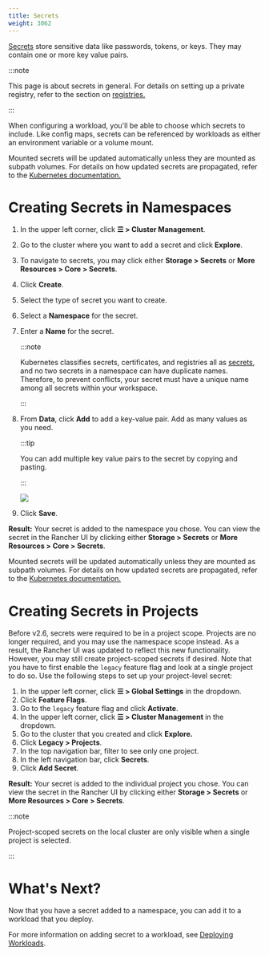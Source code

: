 ```yaml
---
title: Secrets
weight: 3062
---
```


[Secrets](https://kubernetes.io/docs/concepts/configuration/secret/#overview-of-secrets) store sensitive data like passwords, tokens, or keys. They may contain one or more key value pairs.

:::note

This page is about secrets in general. For details on setting up a private registry, refer to the section on [registries.](kubernetes-and-docker-registries.md)

:::

When configuring a workload, you'll be able to choose which secrets to include. Like config maps, secrets can be referenced by workloads as either an environment variable or a volume mount.

Mounted secrets will be updated automatically unless they are mounted as subpath volumes. For details on how updated secrets are propagated, refer to the [Kubernetes documentation.](https://kubernetes.io/docs/concepts/configuration/secret/#mounted-secrets-are-updated-automatically)

# Creating Secrets in Namespaces

1. In the upper left corner, click **☰ > Cluster Management**.
1. Go to the cluster where you want to add a secret and click **Explore**.
1. To navigate to secrets, you may click either **Storage > Secrets** or **More Resources > Core > Secrets**. 
1. Click **Create**.
1. Select the type of secret you want to create.
1. Select a **Namespace** for the secret.
1. Enter a **Name** for the secret.

    :::note
    
    Kubernetes classifies secrets, certificates, and registries all as [secrets](https://kubernetes.io/docs/concepts/configuration/secret/), and no two secrets in a namespace can have duplicate names. Therefore, to prevent conflicts, your secret must have a unique name among all secrets within your workspace.

    :::

1. From **Data**, click **Add** to add a key-value pair. Add as many values as you need.

    :::tip
    
    You can add multiple key value pairs to the secret by copying and pasting.

    :::
    
    ![](/img/bulk-key-values.gif)

1. Click **Save**.

**Result:** Your secret is added to the namespace you chose. You can view the secret in the Rancher UI by clicking either **Storage > Secrets** or **More Resources > Core > Secrets**. 

Mounted secrets will be updated automatically unless they are mounted as subpath volumes. For details on how updated secrets are propagated, refer to the [Kubernetes documentation.](https://kubernetes.io/docs/concepts/configuration/secret/#mounted-secrets-are-updated-automatically)


# Creating Secrets in Projects

Before v2.6, secrets were required to be in a project scope. Projects are no longer required, and you may use the namespace scope instead. As a result, the Rancher UI was updated to reflect this new functionality. However, you may still create project-scoped secrets if desired. Note that you have to first enable the `legacy` feature flag and look at a single project to do so. Use the following steps to set up your project-level secret:

1. In the upper left corner, click **☰ > Global Settings** in the dropdown.
1. Click **Feature Flags**.
1. Go to the `legacy` feature flag and click **Activate**.
1. In the upper left corner, click **☰ > Cluster Management** in the dropdown.
1. Go to the cluster that you created and click **Explore.**
1. Click **Legacy > Projects**.
1. In the top navigation bar, filter to see only one project.
1. In the left navigation bar, click **Secrets**.
1. Click **Add Secret**.

**Result:** Your secret is added to the individual project you chose. You can view the secret in the Rancher UI by clicking either **Storage > Secrets** or **More Resources > Core > Secrets**. 

:::note

Project-scoped secrets on the local cluster are only visible when a single project is selected.

:::

# What's Next?

Now that you have a secret added to a namespace, you can add it to a workload that you deploy.

For more information on adding secret to a workload, see [Deploying Workloads](workloads-and-pods/deploy-workloads.md).

